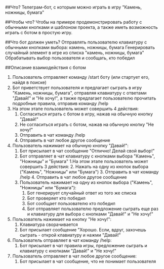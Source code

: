 
##Что?
Телеграм-бот, с которым можно играть в игру "Камень, ножницы, бумага"

##Чтобы что?
Чтобы на примере продемонстрировать работу с обычными кнопками и шаблоном проекта, а также иметь возможность играть с ботом в простую игру.

##Что бот должен уметь?
Отправлять пользователю клавиатуру с обычными кнопками выбора: камень, ножницы, бумага
Генерировать случайный элемент в игре из списка "камень, ножницы, бумага"
Обрабатывать выбор пользователя и сообщать, кто победил


##Описание взаимодействия с ботом
1. Пользователь отправляет команду /start боту (или стартует его, найдя в поиске)
2. Бот приветствует пользователя и предлагает сыграть в игру "Камень, ножницы, бумага", отправляя клавиатуру с ответами "Давай!" и "Не хочу!", а также предлагает пользователю прочитать подробные правила, отправив команду /help
3. На этом этапе пользователь может совершить 4 действия:
	1. Согласиться играть с ботом в игру, нажав на обычную кнопку "Давай!"
	2. Не согласиться играть с ботом, нажав на обычную кнопку "Не хочу!"
	3. Отправить в чат команду /help
	4. Отправить в чат любое другое сообщение
4. Пользователь нажимает на обычную кнопку "Давай!":
	1. Бот присылает в чат сообщение "Отлично! Делай свой выбор!"
	2. Бот отправляет в чат клавиатуру с кнопками выбора "Камень", "Ножницы" и "Бумага"
		1.На этом этапе пользователь может совершить 3 действия:
		2. Нажать на одну из кнопок выбора ("Камень", "Ножницы" или "Бумага")
		3. Отправить в чат команду /help
		4. Отправить в чат любое другое сообщение
	4. Пользователь нажимает на одну из кнопок выбора ("Камень", "Ножницы" или "Бумага"):
		1. Бот генерирует случайный ответ из того же списка
		2. Бот проверяет кто победил 
		3. Бот сообщает пользователю кто победил
		4. Бот отправляет пользователю предложение сыграть еще раз и клавиатуру для выбора с кнопками "Давай!" и "Не хочу!"
5. Пользователь нажимает на кнопку "Не хочу!":
	1. Клавиатура сворачивается
	2. Бот присылает сообщение "Хорошо. Если, вдруг, захочешь сыграть - открой клавиатуру и нажми "Давай!"
6. Пользователь отправляет в чат команду /help:
	1. Бот присылает в чат правила игры, предложение сыграть и клавиатуру с кнопками "Давай!" и "Не хочу!"
7. Пользователь отправляет в чат любое другое сообщение:
	1. Бот присылает в чат сообщение, что не понимает пользователя